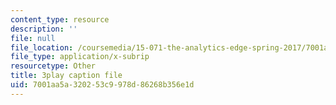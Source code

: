 ```yaml
---
content_type: resource
description: ''
file: null
file_location: /coursemedia/15-071-the-analytics-edge-spring-2017/7001aa5a320253c9978d86268b356e1d_zasCvIWLyRA.vtt
file_type: application/x-subrip
resourcetype: Other
title: 3play caption file
uid: 7001aa5a-3202-53c9-978d-86268b356e1d
---
```

